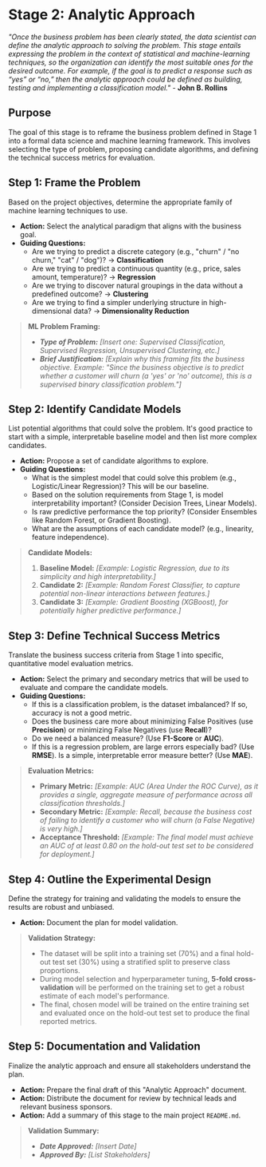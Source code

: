 # Stage 2: Analytic Approach
_"Once the business problem has been clearly stated, the data scientist can define the analytic approach to solving the problem. This stage entails expressing the problem in the context of statistical and machine-learning techniques, so the organization can identify the most suitable ones for the desired outcome. For example, if the goal is to predict a response such as “yes” or “no,” then the analytic approach could be defined as building, testing and implementing a classification model."_ - **John B. Rollins**


## Purpose
The goal of this stage is to reframe the business problem defined in Stage 1 into a formal data science and machine learning framework. This involves selecting the type of problem, proposing candidate algorithms, and defining the technical success metrics for evaluation.


## Step 1: Frame the Problem
Based on the project objectives, determine the appropriate family of machine learning techniques to use.

* **Action:** Select the analytical paradigm that aligns with the business goal.
* **Guiding Questions:**
    * Are we trying to predict a discrete category (e.g., "churn" / "no churn," "cat" / "dog")? -> **Classification**
    * Are we trying to predict a continuous quantity (e.g., price, sales amount, temperature)? -> **Regression**
    * Are we trying to discover natural groupings in the data without a predefined outcome? -> **Clustering**
    * Are we trying to find a simpler underlying structure in high-dimensional data? -> **Dimensionality Reduction**

> **ML Problem Framing:**
>
> * ***Type of Problem:*** *[Insert one: Supervised Classification, Supervised Regression, Unsupervised Clustering, etc.]*
> * ***Brief Justification:*** *[Explain why this framing fits the business objective. Example: "Since the business objective is to predict whether a customer will churn (a 'yes' or 'no' outcome), this is a supervised binary classification problem."]*


## Step 2: Identify Candidate Models
List potential algorithms that could solve the problem. It's good practice to start with a simple, interpretable baseline model and then list more complex candidates.

* **Action:** Propose a set of candidate algorithms to explore.
* **Guiding Questions:**
    * What is the simplest model that could solve this problem (e.g., Logistic/Linear Regression)? This will be our baseline.
    * Based on the solution requirements from Stage 1, is model interpretability important? (Consider Decision Trees, Linear Models).
    * Is raw predictive performance the top priority? (Consider Ensembles like Random Forest, or Gradient Boosting).
    * What are the assumptions of each candidate model? (e.g., linearity, feature independence).

> **Candidate Models:**
>
> 1.  **Baseline Model:** *[Example: Logistic Regression, due to its simplicity and high interpretability.]*
> 2.  **Candidate 2:** *[Example: Random Forest Classifier, to capture potential non-linear interactions between features.]*
> 3.  **Candidate 3:** *[Example: Gradient Boosting (XGBoost), for potentially higher predictive performance.]*


## Step 3: Define Technical Success Metrics
Translate the business success criteria from Stage 1 into specific, quantitative model evaluation metrics.

* **Action:** Select the primary and secondary metrics that will be used to evaluate and compare the candidate models.
* **Guiding Questions:**
    * If this is a classification problem, is the dataset imbalanced? If so, accuracy is not a good metric.
    * Does the business care more about minimizing False Positives (use **Precision**) or minimizing False Negatives (use **Recall**)?
    * Do we need a balanced measure? (Use **F1-Score** or **AUC**).
    * If this is a regression problem, are large errors especially bad? (Use **RMSE**). Is a simple, interpretable error measure better? (Use **MAE**).

> **Evaluation Metrics:**
>
> * **Primary Metric:** *[Example: AUC (Area Under the ROC Curve), as it provides a single, aggregate measure of performance across all classification thresholds.]*
> * **Secondary Metric:** *[Example: Recall, because the business cost of failing to identify a customer who will churn (a False Negative) is very high.]*
> * **Acceptance Threshold:** *[Example: The final model must achieve an AUC of at least 0.80 on the hold-out test set to be considered for deployment.]*


## Step 4: Outline the Experimental Design
Define the strategy for training and validating the models to ensure the results are robust and unbiased.

* **Action:** Document the plan for model validation.

> **Validation Strategy:**
>
> * The dataset will be split into a training set (70%) and a final hold-out test set (30%) using a stratified split to preserve class proportions.
> * During model selection and hyperparameter tuning, **5-fold cross-validation** will be performed on the training set to get a robust estimate of each model's performance.
> * The final, chosen model will be trained on the entire training set and evaluated once on the hold-out test set to produce the final reported metrics.


## Step 5: Documentation and Validation
Finalize the analytic approach and ensure all stakeholders understand the plan.

* **Action:** Prepare the final draft of this "Analytic Approach" document.
* **Action:** Distribute the document for review by technical leads and relevant business sponsors.
* **Action:** Add a summary of this stage to the main project `README.md`.

> **Validation Summary:**
>
> * ***Date Approved:*** *[Insert Date]*
> * ***Approved By:*** *[List Stakeholders]*
